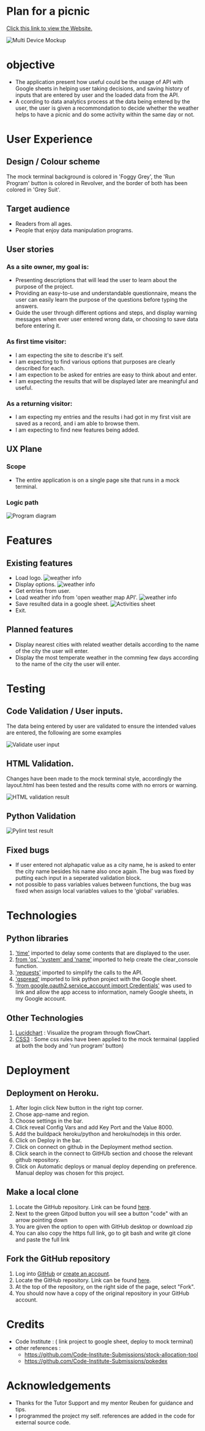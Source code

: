 # Plan for a picnic

[Click this link to view the Website.](https://plan-for-picnic.herokuapp.com/)

![Multi Device Mockup](assets/images/plan-for-a-picnic.png)

# objective
   * The application present how useful could be the usage of API with Google sheets in helping user taking decisions, and saving history of inputs that are entered by user and the loaded data from the API.
   * A ccording to data analytics process at the data being entered by the user, the user is given a recommondation to decide whether the weather helps to have a picnic and do some activity within the same day or not. 

# User Experience
## Design / Colour scheme
   The mock terminal background is colored in 'Foggy Grey', 
   the 'Run Program' button is colored in Revolver,
   and the border of both has been colored in 'Grey Suit'.

## Target audience
  * Readers from all ages.
  * People that enjoy data manipulation programs.
## User stories
   ### As a site owner, my goal is:

   * Presenting descriptions that will lead the user to learn about the purpose of the project.
   * Providing an easy-to-use and understandable questionnaire, means the user can easily learn the purpose of the questions before typing the answers.
   * Guide the user through different options and steps, and display warning messages when ever user entered wrong data, or choosing to save data before entering it.

   ### As first time visitor:

   * I am expecting the site to describe it's self.
   * I am expecting to find various options that purposes are clearly described for each.
   * I am expection to be asked for entries are easy to think about and enter.
   * I am expecting the results that will be displayed later are meaningful and useful.
      
   ### As a returning visitor:

   * I am expecting my entries and the results i had got in my first visit are saved as a record, and i am able to browse them. 
   * I am expecting to find new features being added.

## UX Plane
   ### Scope
   * The entire application is on a single page site that runs in a mock terminal.
   ### Logic path
   ![Program diagram ](assets/images/Plan_for_a_picnic_flowDiagram.png)

# Features
## Existing features
   * Load logo.
   ![weather info ](assets/images/logo.png)
   * Display options.
   ![weather info ](assets/images/options.png)
   * Get entries from user.
   * Load weather info from 'open weather map API'.
   ![weather info ](assets/images/api-weather-info.png)
   * Save resulted data in a google sheet.
   ![Activities sheet ](assets/images/activiies_sheet_records.png)
   * Exit.
   
## Planned features 
   * Display nearest cities with related weather details according to the name of the city the user will enter.
   * Display the most temperate weather in the comming few days according to the name of the city the user will enter. 

# Testing
## Code Validation / User inputs.

The data being entered by user are validated to ensure the intended values are entered, the following are some examples 

![Validate user input ](assets/images/user-input-validation-results.png)

## HTML Validation.
Changes have been made to the mock terminal style, accordingly the layout.html has been tested and the results come with no errors or warning.

![HTML validation result](assets/images/HTML-validation-result.png)

## Python Validation

![Pylint test result](assets/images/pylint-test-result.png)

## Fixed bugs

+ If user entered not alphapatic value as a city name, he is asked to enter the city name besides his name also once again.
The bug was fixed by putting each input in a seperated validation block.
+ not possible to pass variables values between functions, the bug was fixed when assign local variables values to the 'global' variables. 

# Technologies
## Python libraries
1. ['time'](https://docs.python.org/3/library/time.html) imported to delay some contents that are displayed to the user.
2. [from 'os', 'system' and 'name'](https://docs.python.org/3/library/os.html) imported to help create the clear_console function.
3. ['requests'](https://docs.python-requests.org/en/latest/)  imported to simplify the calls to the API.
4. ['gspread'](https://docs.gspread.org/en/v5.3.2/) imported to link python project with the Google sheet.
5. ['from google.oauth2.service_account import Credentials'](https://pypi.org/project/google-oauth/) was used to link and allow the app access to information, namely Google sheets, in my Google account.
## Other Technologies
1. [Lucidchart](https://www.lucidchart.com/pages/) : Visualize the program through flowChart. 
2. [CSS3](https://en.wikipedia.org/wiki/Cascading_Style_Sheets) : Some css rules have been applied to the mock termainal (applied at both the body and 'run program' button)

# Deployment

## Deployment on Heroku.

1. After login click New button in the right top corner.
2. Chose app-name and region.
3. Choose settings in the bar.
4. Click reveal Config Vars and add Key Port and the Value 8000.
5. Add the buildpack heroku/python and heroku/nodejs in this order.
6. Click on Deploy in the bar.
7. Click on connect on github in the Deployment method section.
8. Click search in the connect to GitHUb section and choose the relevant github repository.
9. Click on Automatic deploys or manual deploy depending on preference. Manual deploy was chosen for this project.

## Make a local clone

1. Locate the GitHub repository. Link can be found [here](https://github.com/Nazek-Altayeb/plan-for-a-picnic).
2. Next to the green Gitpod button you will see a button "code" with an arrow pointing down
3. You are given the option to open with GitHub desktop or download zip
4. You can also copy the https full link, go to git bash and write git clone and paste the full link

## Fork the GitHub repository

1. Log into [GitHub](https://github.com/) or [create an account](https://github.com/).
2. Locate the GitHub repository. Link can be found [here](https://github.com/Nazek-Altayeb/plan-for-a-picnic).
3. At the top of the repository, on the right side of the page, select "Fork".
4. You should now have a copy of the original repository in your GitHub account.

# Credits

* Code Institute :  ( link project to google sheet, deploy to mock terminal)
* other references : 
    * https://github.com/Code-Institute-Submissions/stock-allocation-tool
    * https://github.com/Code-Institute-Submissions/pokedex

# Acknowledgements 

* Thanks for the Tutor Support and my mentor Reuben for guidance and tips.
* I programmed the project my self. references are added in the code for external source code.
 


 
  